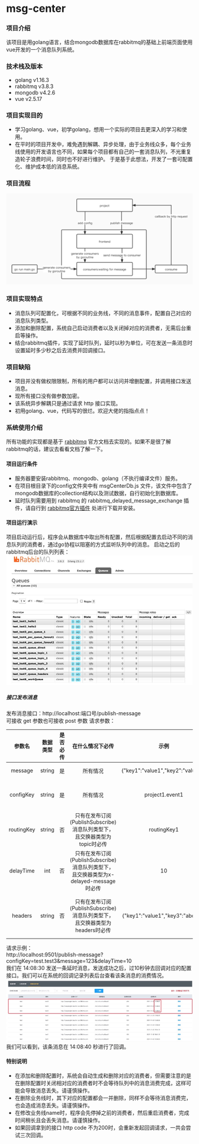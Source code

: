 # msg-center
### 项目介绍
该项目是用golang语言，结合mongodb数据库在rabbitmq的基础上前端页面使用vue开发的一个消息队列系统。
### 技术栈及版本
- golang v1.16.3
- rabbitmq v3.8.3
- mongodb v4.2.6
- vue v2.5.17
### 项目实现目的
- 学习golang、vue，初学golang，想用一个实际的项目去更深入的学习和使用。
- 在平时的项目开发中，难免遇到解耦、异步处理，由于业务线众多，每个业务线使用的开发语言也不同，如果每个项目都有自己的一套消息队列，不光重复造轮子浪费时间，同时也不好进行维护。
于是基于此想法，开发了一套可配置化、维护成本低的消息系统。
### 项目流程
![process 流程](public/img/process.jpg)
### 项目实现特点
- 消息队列可配置化，可根据不同的业务线，不同的消息事件，配置自己对应的消息队列类型。
- 添加和删除配置，系统自己启动消费者以及关闭掉对应的消费者，无需后台重启等操作。
- 结合rabbitmq插件，实现了延时队列，延时以秒为单位，可在发送一条消息时设置延时多少秒之后去消费并回调接口。
### 项目缺陷
- 项目并没有做权限限制，所有的用户都可以访问并增删配置，并调用接口发送消息。
- 现所有接口没有做参数加密。
- 该系统异步解耦只是通过请求 http 接口实现。
- 初用golang、vue，代码写的很烂。欢迎大佬的指指点点！
### 系统使用介绍
所有功能的实现都是基于 [rabbitmq](https://www.rabbitmq.com/tutorials/tutorial-one-go.html) 官方文档去实现的。如果不是很了解rabbitmq的话，建议去看看文档了解一下。
#### 项目运行条件
- 服务器要安装rabbitmq、mongodb、golang（不执行编译文件）服务。
- 在项目根目录下的config文件夹中有 msgCenterDb.js 文件，该文件中包含了mongodb数据库的collection结构以及测试数据，自行初始化到数据库。
- 延时队列需要用到 rabbitmq 的 rabbitmq_delayed_message_exchange 插件，请自行到 [rabbitmq官方插件](https://www.rabbitmq.com/community-plugins.html) 处进行下载并安装。
#### 项目运行演示
项目启动运行后，程序会从数据库中取出所有配置，然后根据配置去启动不同的消息队列的消费者，通过go协程以阻塞的方式监听队列中的消息。
启动之后的rabbitmq后台的队列列表：  
![queuelist 队列列表](public/img/queueList.jpg)
##### 接口发布消息
发布消息接口：http://localhost:端口号/publish-message  
可接收 get 参数也可接收 post 参数
请求参数：

| 参数名 | 数据类型 | 是否必传 | 在什么情况下必传 | 示例 | 备注 |
|:-----:|:-------:|:------:|:-------------:|:---------:|:----:|
| message | string | 是 | 所有情况 | {"key1":"value1","key2":"value2"} | 要发送的消息 |
| configKey | string | 是 | 所有情况 | project1.event1 | 对应的配置事件，格式为：项目.事件 |
| routingKey | string | 否 | 只有在发布订阅(PublishSubscribe)消息队列类型下，且交换器类型为topic时必传 | routingKey1 | 路径，routingkey |
| delayTime | int | 否 | 只有在发布订阅(PublishSubscribe)消息队列类型下，且交换器类型为x-delayed-message时必传 | 10 | 消息延时时长，单位为秒 |
| headers | string | 否 | 只有在发布订阅(PublishSubscribe)消息队列类型下，且交换器类型为headers时必传 | {"key1":"value1","key3":"abcde"} | headers模式下的匹配key-value，数据格式为json |

请求示例：  
http://localhost:9501/publish-message?configKey=test.test3&message=123&delayTime=10  
我们在 14:08:30 发送一条延时消息，发送成功之后，过10秒钟去回调对应的配置接口。我们可以在系统的回调记录列表后台查看该条消息的消费情况。  
![callbacklist 回调列表](public/img/callbackList.jpg)  
我们可以看到，该条消息在 14:08:40 秒进行了回调。

#### 特别说明
- 在添加和删除配置时，系统会自动生成和删除对应的消费者，但需要注意的是在删除配置时关闭相对应的消费者时不会等待队列中的消息消费完成，这样可能会导致消息丢失。请谨慎操作。
- 在删除业务线时，其下对应的配置都会一并删除，同样不会等待消息消费完，也会造成消息丢失。请谨慎操作。
- 在修改业务线name时，程序会先停掉之前的消费者，然后重启消费者，完成时间稍长且会丢失消息。请谨慎操作。
- 如果回调拿到的接口 http code 不为200时，会重新发起回调请求，一共会尝试三次回调。